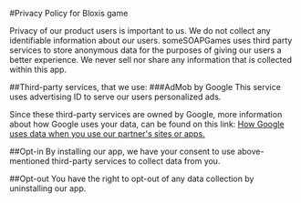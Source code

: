 #Privacy Policy for Bloxis game

Privacy of our product users is important to us. 
We do not collect any identifiable information about our users. 
someSOAPGames uses third party services to store anonymous data 
for the purposes of giving our users a better experience. 
We never sell nor share any information that is collected within this app.

##Third-party services, that we use:
###AdMob by Google
This service uses advertising ID to serve our users personalized ads.

Since these third-party services are owned by Google, more information 
about how Google uses your data, can be found on this link:
[How Google uses data when you use our partner's sites or apps.](http://www.google.com/policies/privacy/partners/)

##Opt-in
By installing our app, we have your consent to use above-mentioned third-party services to collect data from you.

##Opt-out
You have the right to opt-out of any data collection by uninstalling our app.